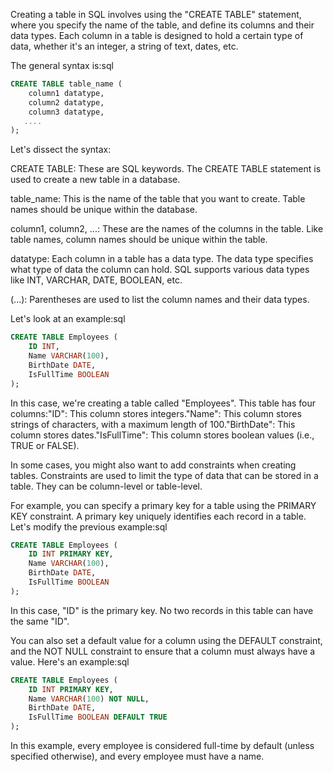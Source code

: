  Creating a table in SQL involves using the "CREATE TABLE" statement, where you specify the name of the table, and define its columns and their data types. Each column in a table is designed to hold a certain type of data, whether it's an integer, a string of text, dates, etc.

The general syntax is:sql
```sql
CREATE TABLE table_name (
    column1 datatype,
    column2 datatype,
    column3 datatype,
   ....
);
```

Let's dissect the syntax:

CREATE TABLE: These are SQL keywords. The CREATE TABLE statement is used to create a new table in a database.

table_name: This is the name of the table that you want to create. Table names should be unique within the database.

column1, column2, ...: These are the names of the columns in the table. Like table names, column names should be unique within the table.

datatype: Each column in a table has a data type. The data type specifies what type of data the column can hold. SQL supports various data types like INT, VARCHAR, DATE, BOOLEAN, etc.

(...): Parentheses are used to list the column names and their data types.

Let's look at an example:sql
```sql
CREATE TABLE Employees (
    ID INT,
    Name VARCHAR(100),
    BirthDate DATE,
    IsFullTime BOOLEAN
);
```

In this case, we're creating a table called "Employees". This table has four columns:"ID": This column stores integers."Name": This column stores strings of characters, with a maximum length of 100."BirthDate": This column stores dates."IsFullTime": This column stores boolean values (i.e., TRUE or FALSE).

In some cases, you might also want to add constraints when creating tables. Constraints are used to limit the type of data that can be stored in a table. They can be column-level or table-level.

For example, you can specify a primary key for a table using the PRIMARY KEY constraint. A primary key uniquely identifies each record in a table. Let's modify the previous example:sql
```sql
CREATE TABLE Employees (
    ID INT PRIMARY KEY,
    Name VARCHAR(100),
    BirthDate DATE,
    IsFullTime BOOLEAN
);
```

In this case, "ID" is the primary key. No two records in this table can have the same "ID".

You can also set a default value for a column using the DEFAULT constraint, and the NOT NULL constraint to ensure that a column must always have a value. Here's an example:sql
```sql
CREATE TABLE Employees (
    ID INT PRIMARY KEY,
    Name VARCHAR(100) NOT NULL,
    BirthDate DATE,
    IsFullTime BOOLEAN DEFAULT TRUE
);
```

In this example, every employee is considered full-time by default (unless specified otherwise), and every employee must have a name.

